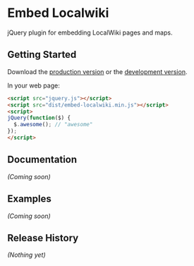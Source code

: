 # Embed Localwiki

jQuery plugin for embedding LocalWiki pages and maps.

## Getting Started
Download the [production version][min] or the [development version][max].

[min]: https://raw.github.com/seth/jquery.embed-localwiki.js/master/dist/embed-localwiki.min.js
[max]: https://raw.github.com/seth/jquery.embed-localwiki.js/master/dist/embed-localwiki.js

In your web page:

```html
<script src="jquery.js"></script>
<script src="dist/embed-localwiki.min.js"></script>
<script>
jQuery(function($) {
  $.awesome(); // "awesome"
});
</script>
```

## Documentation
_(Coming soon)_

## Examples
_(Coming soon)_

## Release History
_(Nothing yet)_
